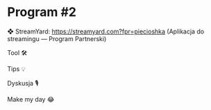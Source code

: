 # Program #2

❖ StreamYard: <https://streamyard.com?fpr=piecioshka>
(Aplikacja do streamingu — Program Partnerski)

Tool 🛠

Tips 💡

Dyskusja 🎙

Make my day 😂
